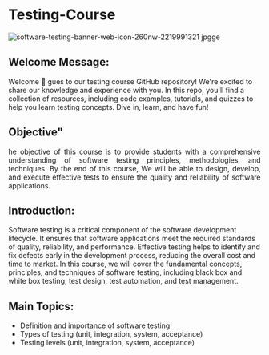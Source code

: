 # Testing-Course
![software-testing-banner-web-icon-260nw-2219991321 jpgge](https://github.com/user-attachments/assets/aeca5b38-d21c-487e-bcdc-4bde8e733f9a)
## Welcome Message:
<P>Welcome 👋 gues to our testing course GitHub repository! We're excited to share our knowledge and experience with you. In this repo, you'll find a collection of resources, including code examples, tutorials, and quizzes to help you learn testing concepts. Dive in, learn, and have fun!</P>

## Objective"
<div style="text-align: justify">
<P>he objective of this course is to provide students with a comprehensive understanding of software testing principles, methodologies, and techniques. By the end of this course, We will be able to design, develop, and execute effective tests to ensure the quality and reliability of software applications.</P>
</div>

## Introduction:
<p>Software testing is a critical component of the software development lifecycle. It ensures that software applications meet the required standards of quality, reliability, and performance. Effective testing helps to identify and fix defects early in the development process, reducing the overall cost and time to market. In this course, we will cover the fundamental concepts, principles, and techniques of software testing, including black box and white box testing, test design, test automation, and test management.</p>

## Main Topics:
<ul>
<li>Definition and importance of software testing</li>
<li>Types of testing (unit, integration, system, acceptance)</li>
<li>Testing levels (unit, integration, system, acceptance)
</ul>
